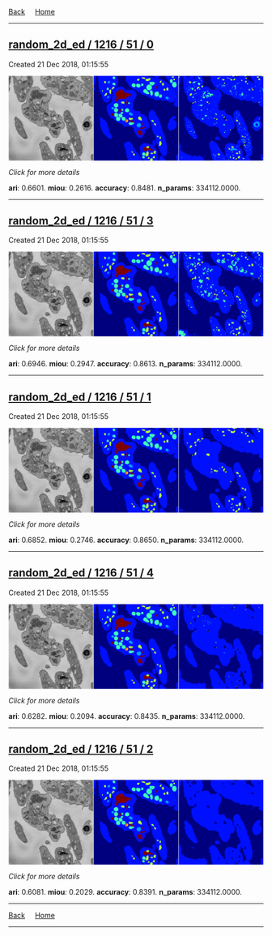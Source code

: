 
[Back](..)&nbsp;&nbsp;&nbsp;&nbsp;&nbsp;[Home](https://leapmanlab.github.io/snapshots)

---

<div class="summary"><a href="0"><h2>random_2d_ed / 1216 / 51 / 0</h2></a><p>Created 21 Dec 2018, 01:15:55
</p><a href="0"><img src="0/media/summary.png" align="center"></a><p>
<i>Click for more details</i>
</p></div>

**ari**: 0.6601. **miou**: 0.2616. **accuracy**: 0.8481. **n_params**: 334112.0000. 

---

<div class="summary"><a href="3"><h2>random_2d_ed / 1216 / 51 / 3</h2></a><p>Created 21 Dec 2018, 01:15:55
</p><a href="3"><img src="3/media/summary.png" align="center"></a><p>
<i>Click for more details</i>
</p></div>

**ari**: 0.6946. **miou**: 0.2947. **accuracy**: 0.8613. **n_params**: 334112.0000. 

---

<div class="summary"><a href="1"><h2>random_2d_ed / 1216 / 51 / 1</h2></a><p>Created 21 Dec 2018, 01:15:55
</p><a href="1"><img src="1/media/summary.png" align="center"></a><p>
<i>Click for more details</i>
</p></div>

**ari**: 0.6852. **miou**: 0.2746. **accuracy**: 0.8650. **n_params**: 334112.0000. 

---

<div class="summary"><a href="4"><h2>random_2d_ed / 1216 / 51 / 4</h2></a><p>Created 21 Dec 2018, 01:15:55
</p><a href="4"><img src="4/media/summary.png" align="center"></a><p>
<i>Click for more details</i>
</p></div>

**ari**: 0.6282. **miou**: 0.2094. **accuracy**: 0.8435. **n_params**: 334112.0000. 

---

<div class="summary"><a href="2"><h2>random_2d_ed / 1216 / 51 / 2</h2></a><p>Created 21 Dec 2018, 01:15:55
</p><a href="2"><img src="2/media/summary.png" align="center"></a><p>
<i>Click for more details</i>
</p></div>

**ari**: 0.6081. **miou**: 0.2029. **accuracy**: 0.8391. **n_params**: 334112.0000. 

---

[Back](..)&nbsp;&nbsp;&nbsp;&nbsp;&nbsp;[Home](https://leapmanlab.github.io/snapshots)

---